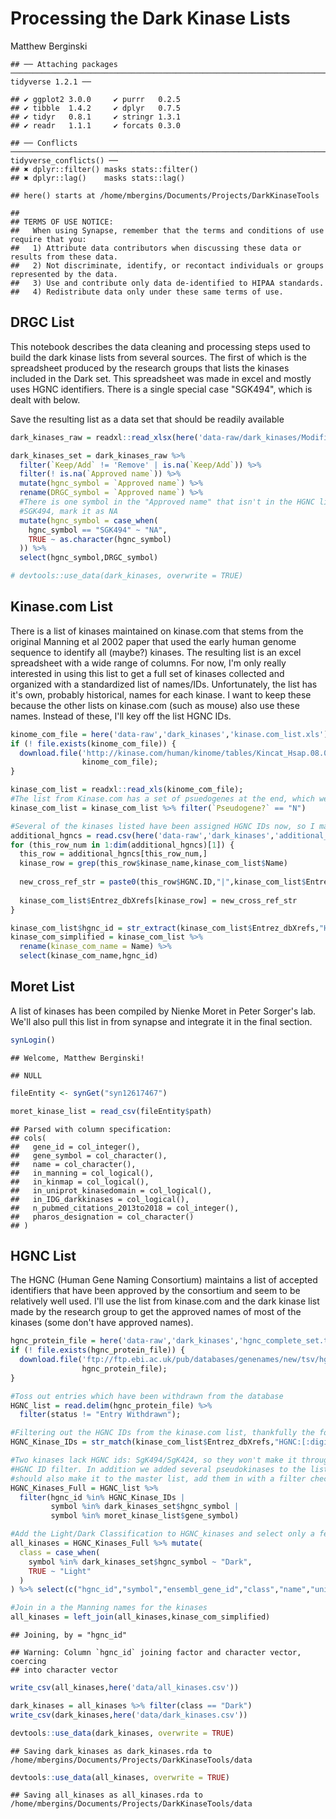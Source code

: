 Processing the Dark Kinase Lists
================
Matthew Berginski

    ## ── Attaching packages ────────────────────────────────────────────────────────────────────────────────────────────────────────── tidyverse 1.2.1 ──

    ## ✔ ggplot2 3.0.0     ✔ purrr   0.2.5
    ## ✔ tibble  1.4.2     ✔ dplyr   0.7.5
    ## ✔ tidyr   0.8.1     ✔ stringr 1.3.1
    ## ✔ readr   1.1.1     ✔ forcats 0.3.0

    ## ── Conflicts ───────────────────────────────────────────────────────────────────────────────────────────────────────────── tidyverse_conflicts() ──
    ## ✖ dplyr::filter() masks stats::filter()
    ## ✖ dplyr::lag()    masks stats::lag()

    ## here() starts at /home/mbergins/Documents/Projects/DarkKinaseTools

    ## 
    ## TERMS OF USE NOTICE:
    ##   When using Synapse, remember that the terms and conditions of use require that you:
    ##   1) Attribute data contributors when discussing these data or results from these data.
    ##   2) Not discriminate, identify, or recontact individuals or groups represented by the data.
    ##   3) Use and contribute only data de-identified to HIPAA standards.
    ##   4) Redistribute data only under these same terms of use.

DRGC List
---------

This notebook describes the data cleaning and processing steps used to build the dark kinase lists from several sources. The first of which is the spreadsheet produced by the research groups that lists the kinases included in the Dark set. This spreadsheet was made in excel and mostly uses HGNC identifiers. There is a single special case "SGK494", which is dealt with below.

Save the resulting list as a data set that should be readily available

``` r
dark_kinases_raw = readxl::read_xlsx(here('data-raw/dark_kinases/Modified IDG Kinase List for NIH.xlsx'))

dark_kinases_set = dark_kinases_raw %>%
  filter(`Keep/Add` != 'Remove' | is.na(`Keep/Add`)) %>%
  filter(! is.na(`Approved name`)) %>%
  mutate(hgnc_symbol = `Approved name`) %>%
  rename(DRGC_symbol = `Approved name`) %>%
  #There is one symbol in the "Approved name" that isn't in the HGNC list:
  #SGK494, mark it as NA
  mutate(hgnc_symbol = case_when(
    hgnc_symbol == "SGK494" ~ "NA",
    TRUE ~ as.character(hgnc_symbol)
  )) %>%
  select(hgnc_symbol,DRGC_symbol)

# devtools::use_data(dark_kinases, overwrite = TRUE)
```

Kinase.com List
---------------

There is a list of kinases maintained on kinase.com that stems from the original Manning et al 2002 paper that used the early human genome sequence to identify all (maybe?) kinases. The resulting list is an excel spreadsheet with a wide range of columns. For now, I'm only really interested in using this list to get a full set of kinases collected and organized with a standardized list of names/IDs. Unfortunately, the list has it's own, probably historical, names for each kinase. I want to keep these because the other lists on kinase.com (such as mouse) also use these names. Instead of these, I'll key off the list HGNC IDs.

``` r
kinome_com_file = here('data-raw','dark_kinases','kinase.com_list.xls')
if (! file.exists(kinome_com_file)) {
  download.file('http://kinase.com/human/kinome/tables/Kincat_Hsap.08.02.xls',
                kinome_com_file);
}

kinase_com_list = readxl::read_xls(kinome_com_file);
#The list from Kinase.com has a set of psuedogenes at the end, which we won't work with
kinase_com_list = kinase_com_list %>% filter(`Pseudogene?` == "N")

#Several of the kinases listed have been assigned HGNC IDs now, so I manually made a list of these 
additional_hgncs = read.csv(here('data-raw','dark_kinases','additional_hgnc_IDs.csv'))
for (this_row_num in 1:dim(additional_hgncs)[1]) {
  this_row = additional_hgncs[this_row_num,]
  kinase_row = grep(this_row$kinase_name,kinase_com_list$Name)
  
  new_cross_ref_str = paste0(this_row$HGNC.ID,"|",kinase_com_list$Entrez_dbXrefs[kinase_row])
  
  kinase_com_list$Entrez_dbXrefs[kinase_row] = new_cross_ref_str
}

kinase_com_list$hgnc_id = str_extract(kinase_com_list$Entrez_dbXrefs,"HGNC:[:digit:]+")
kinase_com_simplified = kinase_com_list %>%
  rename(kinase_com_name = Name) %>%
  select(kinase_com_name,hgnc_id)
```

Moret List
----------

A list of kinases has been compiled by Nienke Moret in Peter Sorger's lab. We'll also pull this list in from synapse and integrate it in the final section.

``` r
synLogin()
```

    ## Welcome, Matthew Berginski!

    ## NULL

``` r
fileEntity <- synGet("syn12617467")

moret_kinase_list = read_csv(fileEntity$path)
```

    ## Parsed with column specification:
    ## cols(
    ##   gene_id = col_integer(),
    ##   gene_symbol = col_character(),
    ##   name = col_character(),
    ##   in_manning = col_logical(),
    ##   in_kinmap = col_logical(),
    ##   in_uniprot_kinasedomain = col_logical(),
    ##   in_IDG_darkkinases = col_logical(),
    ##   n_pubmed_citations_2013to2018 = col_integer(),
    ##   pharos_designation = col_character()
    ## )

HGNC List
---------

The HGNC (Human Gene Naming Consortium) maintains a list of accepted identifiers that have been approved by the consortium and seem to be relatively well used. I'll use the list from kinase.com and the dark kinase list made by the research group to get the approved names of most of the kinases (some don't have approved names).

``` r
hgnc_protein_file = here('data-raw','dark_kinases','hgnc_complete_set.txt')
if (! file.exists(hgnc_protein_file)) {
  download.file('ftp://ftp.ebi.ac.uk/pub/databases/genenames/new/tsv/hgnc_complete_set.txt',
                hgnc_protein_file);
}

#Toss out entries which have been withdrawn from the database
HGNC_list = read.delim(hgnc_protein_file) %>%
  filter(status != "Entry Withdrawn");

#Filtering out the HGNC IDs from the kinase.com list, thankfully the format of the ID is identical to that used on the HGNC
HGNC_Kinase_IDs = str_match(kinase_com_list$Entrez_dbXrefs,"HGNC:[:digit:]+")

#Two kinases lack HGNC ids: SgK494/SgK424, so they won't make it through the
#HGNC ID filter. In addition we added several pseudokinases to the list, so they
#should also make it to the master list, add them in with a filter check.
HGNC_Kinases_Full = HGNC_list %>%
  filter(hgnc_id %in% HGNC_Kinase_IDs |
         symbol %in% dark_kinases_set$hgnc_symbol |
         symbol %in% moret_kinase_list$gene_symbol)

#Add the Light/Dark Classification to HGNC_kinases and select only a few columns
all_kinases = HGNC_Kinases_Full %>% mutate(
  class = case_when(
    symbol %in% dark_kinases_set$hgnc_symbol ~ "Dark",
    TRUE ~ "Light"
  )
) %>% select(c("hgnc_id","symbol","ensembl_gene_id","class","name","uniprot_ids","entrez_id"))

#Join in a the Manning names for the kinases
all_kinases = left_join(all_kinases,kinase_com_simplified)
```

    ## Joining, by = "hgnc_id"

    ## Warning: Column `hgnc_id` joining factor and character vector, coercing
    ## into character vector

``` r
write_csv(all_kinases,here('data/all_kinases.csv'))

dark_kinases = all_kinases %>% filter(class == "Dark")
write_csv(dark_kinases,here('data/dark_kinases.csv'))

devtools::use_data(dark_kinases, overwrite = TRUE)
```

    ## Saving dark_kinases as dark_kinases.rda to /home/mbergins/Documents/Projects/DarkKinaseTools/data

``` r
devtools::use_data(all_kinases, overwrite = TRUE)
```

    ## Saving all_kinases as all_kinases.rda to /home/mbergins/Documents/Projects/DarkKinaseTools/data
